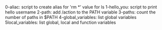 0-aliac: script to create alias for 'rm *' value for ls
1-hello_you: script to print hello username
2-path: add /action to the PATH variable
3-paths: count the number of paths in $PATH
4-global_variables: list global variables
5local_variables: list global, local and function variables

